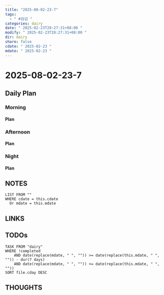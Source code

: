 ```yaml
---
title: "2025-08-02-23-7"
tags:
  - " #日记 "
categories: dairy
date: " 2025-02-23T20:27:31+08:00 "
modify: " 2025-02-23T20:27:31+08:00 "
dir: dairy
share: false
cdate: " 2025-02-23 "
mdate: " 2025-02-23 "
---
```


# 2025-08-02-23-7

## Daily Plan

### Morning

#### Plan

### Afternoon

#### Plan

### Night

#### Plan

## NOTES

```dataview
LIST FROM "" 
WHERE cdate = this.cdate
  Or mdate = this.mdate
```

## LINKS

## TODOs

```dataview
TASK FROM "dairy" 
WHERE !completed 
	AND date(replace(mdate, " ", "")) >= date(replace(this.mdate, " ", "")) - dur(7 days) 
	AND date(replace(mdate, " ", "")) <= date(replace(this.mdate, " ", ""))
SORT file.cday DESC
```

## THOUGHTS

